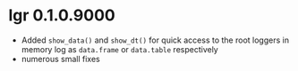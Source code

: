 # lgr 0.1.0.9000

* Added `show_data()` and `show_dt()` for quick access to the root loggers
  in memory log as `data.frame` or `data.table` respectively
* numerous small fixes
